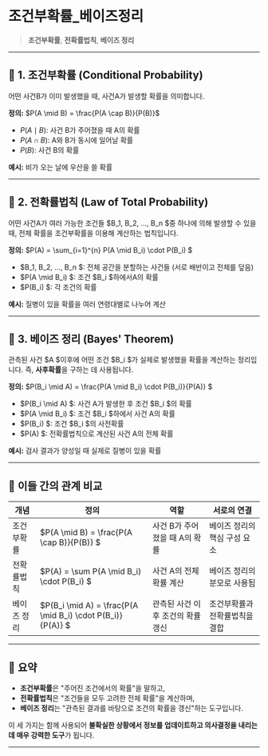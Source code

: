 #  조건부확률_베이즈정리
>  **조건부확률**, **전확률법칙**, **베이즈 정리**

---

## 📘 1. 조건부확률 (Conditional Probability)

어떤 사건B가 이미 발생했을 때, 사건A가 발생할 확률을 의미합니다.

**정의:**
$P(A \mid B) = \frac{P(A \cap B)}{P(B)}$ 
- $P(A \mid B)$: 사건 B가 주어졌을 때 A의 확률  
- $P(A \cap B)$: A와 B가 동시에 일어날 확률  
- $P(B)$: 사건 B의 확률  

**예시:** 비가 오는 날에 우산을 쓸 확률

---

## 📗 2. 전확률법칙 (Law of Total Probability)

어떤 사건A가 여러 가능한 조건들 $B_1, B_2, ..., B_n $중 하나에 의해 발생할 수 있을 때, 전체 확률을 조건부확률을 이용해 계산하는 법칙입니다.

**정의:**
 $P(A) = \sum_{i=1}^{n} P(A \mid B_i) \cdot P(B_i) $

- $B_1, B_2, ..., B_n $: 전체 공간을 분할하는 사건들 (서로 배반이고 전체를 덮음)
- $P(A \mid B_i) $: 조건 $B_i $하에서A의 확률
- $P(B_i) $: 각 조건의 확률

**예시:** 질병이 있을 확률을 여러 연령대별로 나누어 계산

---

## 📕 3. 베이즈 정리 (Bayes' Theorem)

관측된 사건 $A $이후에 어떤 조건 $B_i $가 실제로 발생했을 확률을 계산하는 정리입니다. 즉, **사후확률**을 구하는 데 사용됩니다.

**정의:**
 $P(B_i \mid A) = \frac{P(A \mid B_i) \cdot P(B_i)}{P(A)} $

- $P(B_i \mid A) $: 사건 A가 발생한 후 조건 $B_i $의 확률
- $P(A \mid B_i) $: 조건 $B_i $하에서 사건 A의 확률
- $P(B_i) $: 조건 $B_i $의 사전확률
- $P(A) $: 전확률법칙으로 계산된 사건 A의 전체 확률

**예시:** 검사 결과가 양성일 때 실제로 질병이 있을 확률

---

## 🔗 이들 간의 관계 비교

| 개념 | 정의 | 역할 | 서로의 연결 |
|------|------|------|--------------|
| 조건부확률 | $P(A \mid B) = \frac{P(A \cap B)}{P(B)} $| 사건 B가 주어졌을 때 A의 확률 | 베이즈 정리의 핵심 구성 요소 |
| 전확률법칙 | $P(A) = \sum P(A \mid B_i) \cdot P(B_i) $| 사건 A의 전체 확률 계산 | 베이즈 정리의 분모로 사용됨 |
| 베이즈 정리 | $P(B_i \mid A) = \frac{P(A \mid B_i) \cdot P(B_i)}{P(A)} $| 관측된 사건 이후 조건의 확률 갱신 | 조건부확률과 전확률법칙을 결합 |

---

## 🧠 요약

- **조건부확률**은 "주어진 조건에서의 확률"을 말하고,
- **전확률법칙**은 "조건들을 모두 고려한 전체 확률"을 계산하며,
- **베이즈 정리**는 "관측된 결과를 바탕으로 조건의 확률을 갱신"하는 도구입니다.

이 세 가지는 함께 사용되어 **불확실한 상황에서 정보를 업데이트하고 의사결정을 내리는 데 매우 강력한 도구**가 됩니다.

---
